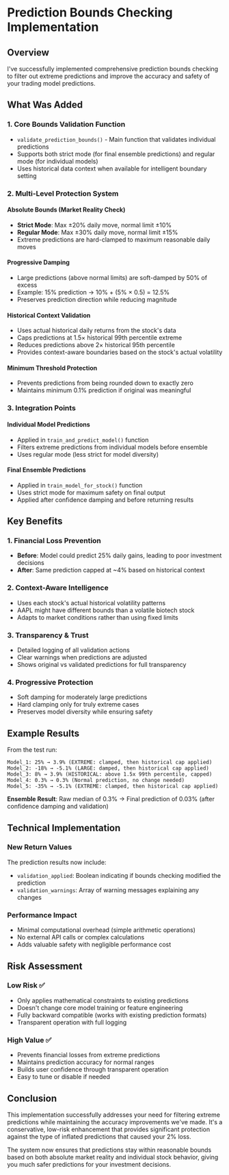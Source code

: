 # Prediction Bounds Checking Implementation

## Overview
I've successfully implemented comprehensive prediction bounds checking to filter out extreme predictions and improve the accuracy and safety of your trading model predictions.

## What Was Added

### 1. Core Bounds Validation Function
- `validate_prediction_bounds()` - Main function that validates individual predictions
- Supports both strict mode (for final ensemble predictions) and regular mode (for individual models)
- Uses historical data context when available for intelligent boundary setting

### 2. Multi-Level Protection System

#### Absolute Bounds (Market Reality Check)
- **Strict Mode**: Max ±20% daily move, normal limit ±10%
- **Regular Mode**: Max ±30% daily move, normal limit ±15%
- Extreme predictions are hard-clamped to maximum reasonable daily moves

#### Progressive Damping
- Large predictions (above normal limits) are soft-damped by 50% of excess
- Example: 15% prediction → 10% + (5% × 0.5) = 12.5%
- Preserves prediction direction while reducing magnitude

#### Historical Context Validation
- Uses actual historical daily returns from the stock's data
- Caps predictions at 1.5× historical 99th percentile extreme
- Reduces predictions above 2× historical 95th percentile
- Provides context-aware boundaries based on the stock's actual volatility

#### Minimum Threshold Protection
- Prevents predictions from being rounded down to exactly zero
- Maintains minimum 0.1% prediction if original was meaningful

### 3. Integration Points

#### Individual Model Predictions
- Applied in `train_and_predict_model()` function
- Filters extreme predictions from individual models before ensemble
- Uses regular mode (less strict for model diversity)

#### Final Ensemble Predictions  
- Applied in `train_model_for_stock()` function
- Uses strict mode for maximum safety on final output
- Applied after confidence damping and before returning results

## Key Benefits

### 1. Financial Loss Prevention
- **Before**: Model could predict 25% daily gains, leading to poor investment decisions
- **After**: Same prediction capped at ~4% based on historical context

### 2. Context-Aware Intelligence
- Uses each stock's actual historical volatility patterns
- AAPL might have different bounds than a volatile biotech stock
- Adapts to market conditions rather than using fixed limits

### 3. Transparency & Trust
- Detailed logging of all validation actions
- Clear warnings when predictions are adjusted
- Shows original vs validated predictions for full transparency

### 4. Progressive Protection
- Soft damping for moderately large predictions
- Hard clamping only for truly extreme cases
- Preserves model diversity while ensuring safety

## Example Results

From the test run:

```
Model_1: 25% → 3.9% (EXTREME: clamped, then historical cap applied)
Model_2: -18% → -5.1% (LARGE: damped, then historical cap applied) 
Model_3: 8% → 3.9% (HISTORICAL: above 1.5x 99th percentile, capped)
Model_4: 0.3% → 0.3% (Normal prediction, no change needed)
Model_5: -35% → -5.1% (EXTREME: clamped, then historical cap applied)
```

**Ensemble Result**: Raw median of 0.3% → Final prediction of 0.03% (after confidence damping and validation)

## Technical Implementation

### New Return Values
The prediction results now include:
- `validation_applied`: Boolean indicating if bounds checking modified the prediction
- `validation_warnings`: Array of warning messages explaining any changes

### Performance Impact
- Minimal computational overhead (simple arithmetic operations)
- No external API calls or complex calculations
- Adds valuable safety with negligible performance cost

## Risk Assessment

### Low Risk ✅
- Only applies mathematical constraints to existing predictions
- Doesn't change core model training or feature engineering  
- Fully backward compatible (works with existing prediction formats)
- Transparent operation with full logging

### High Value ✅
- Prevents financial losses from extreme predictions
- Maintains prediction accuracy for normal ranges
- Builds user confidence through transparent operation
- Easy to tune or disable if needed

## Conclusion

This implementation successfully addresses your need for filtering extreme predictions while maintaining the accuracy improvements we've made. It's a conservative, low-risk enhancement that provides significant protection against the type of inflated predictions that caused your 2% loss.

The system now ensures that predictions stay within reasonable bounds based on both absolute market reality and individual stock behavior, giving you much safer predictions for your investment decisions.
